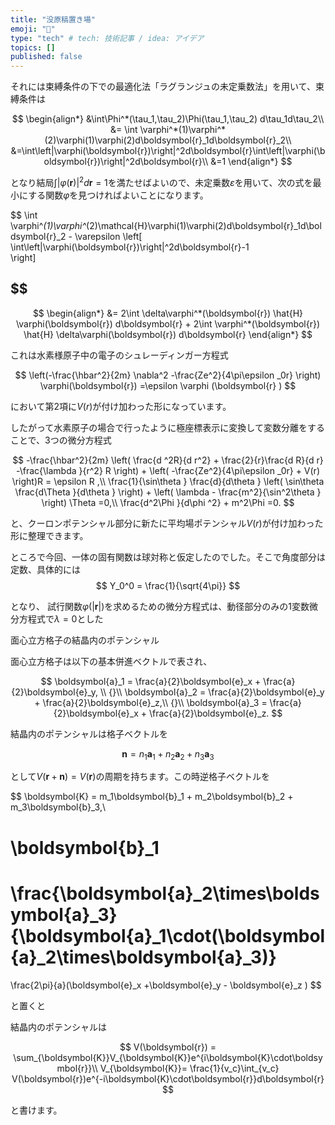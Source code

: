 ```yaml
---
title: "没原稿置き場"
emoji: "👏"
type: "tech" # tech: 技術記事 / idea: アイデア
topics: []
published: false
---
```

それには束縛条件の下での最適化法「ラグランジュの未定乗数法」を用いて、束縛条件は

$$
\begin{align*}
&\int\Phi^*(\tau_1,\tau_2)\Phi(\tau_1,\tau_2) d\tau_1d\tau_2\\
&= \int \varphi^*(1)\varphi^*(2)\varphi(1)\varphi(2)d\boldsymbol{r}_1d\boldsymbol{r}_2\\
&=\int\left|\varphi(\boldsymbol{r})\right|^2d\boldsymbol{r}\int\left|\varphi(\boldsymbol{r})\right|^2d\boldsymbol{r}\\
&=1
\end{align*}
$$

となり結局$\int\left|\varphi(\boldsymbol{r})\right|^2d\boldsymbol{r}=1$を満たせばよいので、未定乗数$\varepsilon$を用いて、次の式を最小にする関数$\varphi$を見つければよいことになります。

$$
\int \varphi^*(1)\varphi^*(2)\mathcal{H}\varphi(1)\varphi(2)d\boldsymbol{r}_1d\boldsymbol{r}_2 - \varepsilon
\left[
      \int\left|\varphi(\boldsymbol{r})\right|^2d\boldsymbol{r}-1  
\right]


$$
------------------------
$$
\begin{align*}
&=
 2\int
    \delta\varphi^*(\boldsymbol{r})
    \hat{H}
    \varphi(\boldsymbol{r})
    d\boldsymbol{r}
    +
    2\int
        \varphi^*(\boldsymbol{r})
    \hat{H}
    \delta\varphi(\boldsymbol{r})
    d\boldsymbol{r}
\end{align*}
$$



これは水素様原子中の電子のシュレーディンガー方程式

$$
\left(-\frac{\hbar^2}{2m} \nabla^2  -\frac{Ze^2}{4\pi\epsilon _0r}  \right) \varphi(\boldsymbol{r}) =\epsilon \varphi (\boldsymbol{r} )
$$

において第2項に$V(r)$が付け加わった形になっています。

したがって水素原子の場合で行ったように極座標表示に変換して変数分離をすることで、3つの微分方程式

$$
-\frac{\hbar^2}{2m} \left(
        \frac{d ^2R}{d r^2} + \frac{2}{r}\frac{d R}{d r}
        -\frac{\lambda }{r^2} R
        \right)
        +
        \left(
        -\frac{Ze^2}{4\pi\epsilon _0r}
        + V(r)
        \right)R = \epsilon R
       ,\\
\frac{1}{\sin\theta } \frac{d}{d\theta } \left( \sin\theta \frac{d\Theta }{d\theta }   \right) + \left( \lambda - \frac{m^2}{\sin^2\theta }  \right) \Theta =0,\\
\frac{d^2\Phi }{d\phi ^2} + m^2\Phi =0.
$$

と、クーロンポテンシャル部分に新たに平均場ポテンシャル$V(r)$が付け加わった形に整理できます。

ところで今回、一体の固有関数は球対称と仮定したのでした。そこで角度部分は定数、具体的には
$$
Y_0^0 = \frac{1}{\sqrt{4\pi}}
$$

となり、
試行関数$\varphi(|\boldsymbol{r}|)$を求めるための微分方程式は、動径部分のみの1変数微分方程式で$\lambda = 0$とした

面心立方格子の結晶内のポテンシャル

面心立方格子は以下の基本併進ベクトルで表され、

$$
\boldsymbol{a}_1 = \frac{a}{2}\boldsymbol{e}_x + \frac{a}{2}\boldsymbol{e}_y, \\ 
{}\\
\boldsymbol{a}_2 =  \frac{a}{2}\boldsymbol{e}_y + \frac{a}{2}\boldsymbol{e}_z,\\
{}\\
\boldsymbol{a}_3 =  \frac{a}{2}\boldsymbol{e}_x + \frac{a}{2}\boldsymbol{e}_z.
$$

結晶内のポテンシャルは格子ベクトルを

$$
\boldsymbol{n} = n_1\boldsymbol{a}_1 
+
n_2\boldsymbol{a}_2
+
n_3\boldsymbol{a}_3
$$

として$V(\boldsymbol{r}+\boldsymbol{n}) = V(\boldsymbol{r})$の周期を持ちます。この時逆格子ベクトルを

$$
\boldsymbol{K} = m_1\boldsymbol{b}_1 + m_2\boldsymbol{b}_2 + m_3\boldsymbol{b}_3,\\

\boldsymbol{b}_1 
=
\frac{\boldsymbol{a}_2\times\boldsymbol{a}_3}{\boldsymbol{a}_1\cdot(\boldsymbol{a}_2\times\boldsymbol{a}_3)}
=
\frac{2\pi}{a}(\boldsymbol{e}_x +\boldsymbol{e}_y - \boldsymbol{e}_z ) 
$$

と置くと

結晶内のポテンシャルは


$$
V(\boldsymbol{r}) = \sum_{\boldsymbol{K}}V_{\boldsymbol{K}}e^{i\boldsymbol{K}\cdot\boldsymbol{r}}\\
V_{\boldsymbol{K}}= \frac{1}{v_c}\int_{v_c} V(\boldsymbol{r})e^{-i\boldsymbol{K}\cdot\boldsymbol{r}}d\boldsymbol{r}
$$


と書けます。
